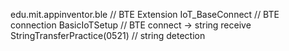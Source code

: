 edu.mit.appinventor.ble			// BTE Extension
IoT_BaseConnect 				// BTE connection
BasicIoTSetup 					// BTE connect -> string receive
StringTransferPractice(0521)	// string detection